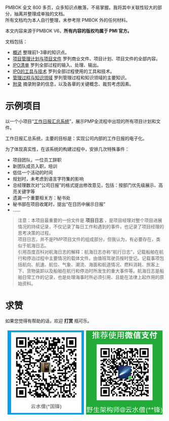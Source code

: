 
PMBOK 全文 800 多页，众多知识点散落，不易掌握。我将其中关联性较大的部分，抽离并整理成单独的文档。  
所有文档均为本人自行整理，未参考除 PMBOK 外的任何材料。

本文内容来源于PMBOK V6，**所有内容的版权均属于 PMI 官方。**

文档包括：
- [概述](./Overview.md) 整理前1-3章的知识点。
- [项目管理计划与项目文件](./PM-Plan-And-File.md) 罗列商业文件、项目计划、项目文件的全部内容。
- [IPO清单](./IPO-List.md) 罗列全部过程的输入、处理、输出。
- [IPO的工具与技术](./Tool-And-Tech.md) 罗列全部过程使用的工具和技术。
- [管理过程与知识领域](./Progress-And-Knowledge.md) 罗列管理过程和知识领域的主要知识。
- [附录](./Appendix.md) 摘录附录的信息，以及各章的关键概念、裁剪考虑因素。

# 示例项目

以一个小项目“[工作日报汇总系统](./exam-project/index.md)”，展示PMP全流程中出现的所有项目计划和文件。

工作日报汇总系统，主要的目标是：实现公司内部的工作日报的电子化。

为了体现真实性，在该系统的构建过程中，安排几次特殊事件：
- 项目团队，一位员工辞职
- 新团队成员入职，培训
- 低估一个活动的时间
- 规划时，未考虑到语言字符集的影响
- 总经理数次对“公司日报”的格式提出修改意见，包括：按部门优先级展示、高亮关键字等
- 遗漏一个重要相关方：秘书处
- 秘书部在项目收尾时，提出“在日历中展示日报”
- ……

> 注意：本项目最重要的一份文件是 **项目日志** ，是项目经理对整个项目进展情况的持续记录，不仅记录了每日工作和遇到的事件，也记录了项目经理的思考决策的过程。  
> 项目日志，并不是PMP项目文件的组成部分，但我认为，有必要存在，类似于航海日志。  
> 引用百度百科对航海日志的解释：航海日志亦称“航行日志”，记载船舶在航行和停泊过程中主要情况的载体文件。由值班驾驶员按时登记。记载事项包括航向、航速、航位、气象、潮流、海面和航道情况、燃料消耗、旅客上下、货物装卸以及船舶在航行和停泊时所发生的重大事件等。航海日志是船舶日常工作的记录，也是处理海事时所必须引用、且能在法律上起作用的原始资料。

# 求赞

如果您觉得有帮助的话，欢迎 **打赏** 瓶可乐。

![pay](./images/paycode.png)
